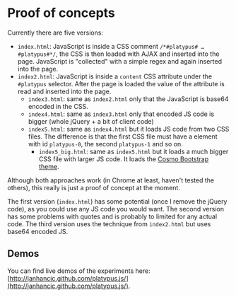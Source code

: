 # Proof of concepts
Currently there are five versions:

- `index.html`: JavaScript is inside a CSS comment `/*#platypus# … #platypus#*/`, the CSS is then loaded with AJAX and inserted into the page. JavaScript is "collected" with a simple regex and again inserted into the page.
- `index2.html`: JavaScript is inside a `content` CSS attribute under the `#platypus` selector. After the page is loaded the value of the attribute is read and inserted into the page.
  - `index3.html`: same as `index2.html` only that the JavaScript is base64 encoded in the CSS.
  - `index4.html`: same as `index3.html` only that encoded JS code is bigger (whole jQuery + a bit of client code)
  - `index5.html`: same as `index4.html` but it loads JS code from two CSS files. The difference is that the first CSS file must have a element with id `platypus-0`, the second `platypus-1` and so on.
    - `index5_big.html`: same as `index5.html` but it loads a much bigger CSS file with larger JS code. It loads the [Cosmo Bootstrap theme](http://bootswatch.com/cosmo/).

Although both approaches work (in Chrome at least, haven't tested the others), this really is just a proof of concept at the moment.

The first version (`index.html`) has some potential (once I remove the jQuery code), as you could use any JS code you would want. The second version has some problems with quotes and is probably to limited for any actual code. The third version uses the technique from `index2.html` but uses base64 encoded JS.

## Demos
You can find live demos of the experiments here: [http://janhancic.github.com/platypus.js/](http://janhancic.github.com/platypus.js/).